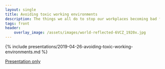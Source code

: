 ```yaml
---
layout: single
title: Avoiding toxic working environments
description: The things we all do to stop our workplaces becoming bad for our health
tags: front
header:
    overlay_image: /assets/images/world-reflected-6VCZ_1920x.jpg
---
```

{% include presentations/2019-04-26-avoiding-toxic-working-environments.md %}

[Presentation only](reveal/)
